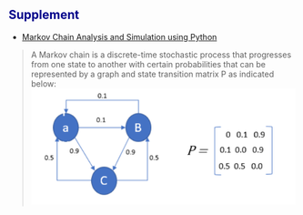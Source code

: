 

## <font color='darkblue'>Supplement</font>
* [Markov Chain Analysis and Simulation using Python](https://towardsdatascience.com/markov-chain-analysis-and-simulation-using-python-4507cee0b06e)
> A Markov chain is a discrete-time stochastic process that progresses from one state to another with certain probabilities that can be represented by a graph and state transition matrix P as indicated below:
> ![1.png](images/1.png)
